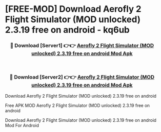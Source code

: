 # [FREE-MOD] Download Aerofly 2 Flight Simulator (MOD unlocked) 2.3.19 free on android - kq6ub


<div align="center">
<h3>🔴 Download [Server1] 👉👉 <a href="https://apk-comot.site?title=Aerofly_2_Flight_Simulator_(MOD_unlocked)_2.3.19_free_on_android">Aerofly 2 Flight Simulator (MOD unlocked) 2.3.19 free on android Mod Apk</a></h3><br>

<h3>🔴 Download [Server2] 👉👉 <a href="https://apk-comot.site?title=Aerofly_2_Flight_Simulator_(MOD_unlocked)_2.3.19_free_on_android">Aerofly 2 Flight Simulator (MOD unlocked) 2.3.19 free on android Mod Apk</a></h3>
</div>



Download Aerofly 2 Flight Simulator (MOD unlocked) 2.3.19 free on android 

Free APK MOD Aerofly 2 Flight Simulator (MOD unlocked) 2.3.19 free on android 

Download Aerofly 2 Flight Simulator (MOD unlocked) 2.3.19 free on android Mod For Android
